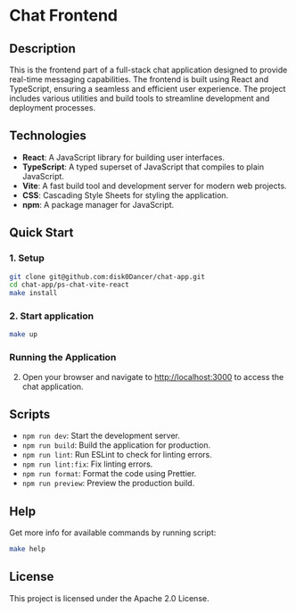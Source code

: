 # Chat Frontend

## Description

This is the frontend part of a full-stack chat application designed to provide real-time messaging capabilities.
The frontend is built using React and TypeScript, ensuring a seamless and efficient user experience.
The project includes various utilities and build tools to streamline development and deployment processes.

## Technologies

- **React**: A JavaScript library for building user interfaces.
- **TypeScript**: A typed superset of JavaScript that compiles to plain JavaScript.
- **Vite**: A fast build tool and development server for modern web projects.
- **CSS**: Cascading Style Sheets for styling the application.
- **npm**: A package manager for JavaScript.

## Quick Start

### 1. Setup

```sh
git clone git@github.com:disk0Dancer/chat-app.git
cd chat-app/ps-chat-vite-react
make install
```

### 2. Start application

```sh
make up
```

### Running the Application

2. Open your browser and navigate to [http://localhost:3000](http://localhost:3000) to access the chat application.

## Scripts

- `npm run dev`: Start the development server.
- `npm run build`: Build the application for production.
- `npm run lint`: Run ESLint to check for linting errors.
- `npm run lint:fix`: Fix linting errors.
- `npm run format`: Format the code using Prettier.
- `npm run preview`: Preview the production build.

## Help

Get more info for available commands by running script:

```bash
make help
```

## License

This project is licensed under the Apache 2.0 License.

